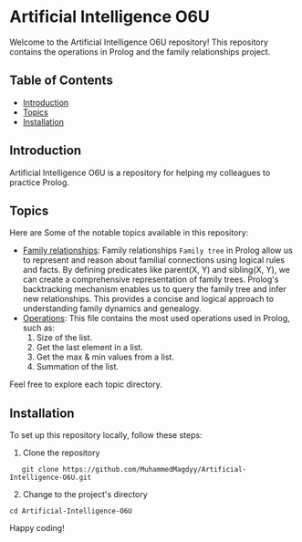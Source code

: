 # Artificial Intelligence O6U

Welcome to the Artificial Intelligence O6U repository! This repository contains the operations in Prolog and the family relationships project.

## Table of Contents

- [Introduction](#introduction)
- [Topics](#topics)
- [Installation](#installation)

## Introduction

Artificial Intelligence O6U is a repository for helping my colleagues to practice Prolog.

## Topics

Here are Some of the notable topics available in this repository:

- [Family relationships](Family-Relationships.pl): Family relationships `Family tree` in Prolog allow us to represent and reason about familial connections using logical rules and facts. By defining predicates like parent(X, Y) and sibling(X, Y), we can create a comprehensive representation of family trees. Prolog's backtracking mechanism enables us to query the family tree and infer new relationships. This provides a concise and logical approach to understanding family dynamics and genealogy.
- [Operations](List-Operations.pl): This file contains the most used operations used in Prolog, such as:
  1. Size of the list.
  2. Get the last element in a list.
  3. Get the max & min values from a list.
  4. Summation of the list.

Feel free to explore each topic directory.

## Installation

To set up this repository locally, follow these steps:

1. Clone the repository
```
   git clone https://github.com/MuhammedMagdyy/Artificial-Intelligence-O6U.git
```
2. Change to the project's directory
```
cd Artificial-Intelligence-O6U
```

Happy coding!
